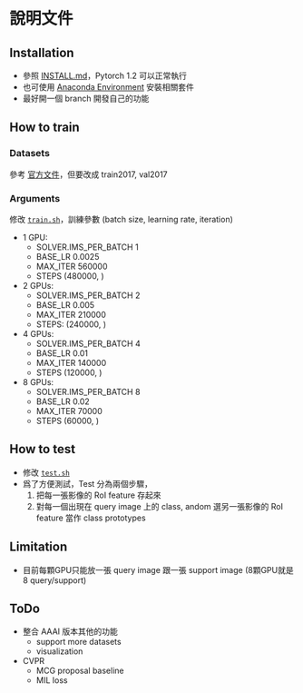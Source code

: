 # 說明文件
## Installation
- 參照 [INSTALL.md](INSTALL.md)，Pytorch 1.2 可以正常執行
- 也可使用 [Anaconda Environment](https://gist.github.com/henrywang1/9ab89125d9c4e915d59e7abe0eb99906) 安裝相關套件
- 最好開一個 branch 開發自己的功能

## How to train
### Datasets
參考 [官方文件](https://github.com/henrywang1/maskrcnn-few#perform-training-on-coco-dataset)，但要改成 train2017, val2017

### Arguments
修改 [`train.sh`](train.sh)，訓練參數 (batch size, learning rate, iteration)
  - 1 GPU:
    - SOLVER.IMS_PER_BATCH 1
    - BASE_LR 0.0025
    - MAX_ITER 560000
    - STEPS (480000, )
 - 2 GPUs:
    - SOLVER.IMS_PER_BATCH 2
    - BASE_LR 0.005
    - MAX_ITER 210000
    - STEPS: (240000, )
  - 4 GPUs:
    - SOLVER.IMS_PER_BATCH 4
    - BASE_LR 0.01
    - MAX_ITER 140000
    - STEPS (120000, )
  - 8 GPUs:
    - SOLVER.IMS_PER_BATCH 8
    - BASE_LR 0.02
    - MAX_ITER 70000
    - STEPS (60000, )

## How to test
- 修改 [`test.sh`](test.sh)
- 爲了方便測試，Test 分為兩個步驟，
    1. 把每一張影像的 RoI feature 存起來
    2. 對每一個出現在 query image 上的 class, andom 選另一張影像的 RoI feature 當作 class prototypes

## Limitation
- 目前每顆GPU只能放一張 query image 跟一張 support image (8顆GPU就是 8 query/support)

## ToDo 
- 整合 AAAI 版本其他的功能
    * support more datasets
    * visualization
- CVPR
    * MCG proposal baseline
    * MIL loss
